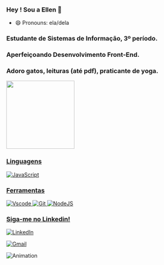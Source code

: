 ### Hey ! Sou a Ellen 👋

- 😄 Pronouns: ela/dela

### Estudante de Sistemas de Informação, 3º período. 
### Aperfeiçoando Desenvolvimento Front-End. 
### Adoro gatos, leituras (até pdf), praticante de yoga. 

   <div>
   <a href="https://github.com/alvesellen">
      <img height="180em" src="https://github-readme-stats.vercel.app/api?username=alvesellen&show_icons=true&theme=tokyonight&include_all_commits=true&count_private=true"/>
  
</div>
    
### Linguagens 

![JavaScript](https://img.shields.io/badge/JavaScript-F7DF1E?style=for-the-badge&logo=javascript&logoColor=black)

### Ferramentas


![Vscode](https://img.shields.io/badge/Vscode-007ACC?style=for-the-badge&logo=visual-studio-code&logoColor=white)
![Git](https://img.shields.io/badge/GIT-E44C30?style=for-the-badge&logo=git&logoColor=white)
![NodeJS](https://img.shields.io/badge/node.js-6DA55F?style=for-the-badge&logo=node.js&logoColor=white)
 
### Siga-me no Linkedin!
 
[![LinkedIn](https://img.shields.io/badge/LinkedIn-0077B5?style=for-the-badge&logo=linkedin&logoColor=white)](https://www.linkedin.com/in/ellen-de-carvalho-alves-864ab4300E/)    

 [![Gmail](https://img.shields.io/badge/Gmail-333333?style=for-the-badge&logo=gmail&logoColor=red)](mailto:carvalho.ellen.alves@gmail.com)
 
  ![Animation](https://w0.peakpx.com/wallpaper/923/87/HD-wallpaper-kimetsu-no-yaiba-frontal-view-nezuko-kamado-nezuko-thumbnail.jpg)
 
